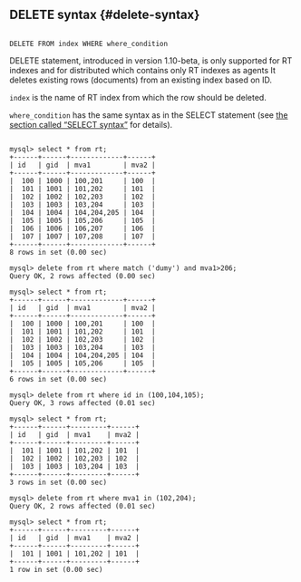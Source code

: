 ## DELETE syntax {#delete-syntax}

```

DELETE FROM index WHERE where_condition

```

DELETE statement, introduced in version 1.10-beta, is only supported for RT indexes and for distributed which contains only RT indexes as agents It deletes existing rows (documents) from an existing index based on ID.

`index` is the name of RT index from which the row should be deleted.

`where_condition` has the same syntax as in the SELECT statement (see [the section called “SELECT syntax”](../select_syntax.md) for details).

```

mysql> select * from rt;
+------+------+-------------+------+
| id   | gid  | mva1        | mva2 |
+------+------+-------------+------+
|  100 | 1000 | 100,201     | 100  |
|  101 | 1001 | 101,202     | 101  |
|  102 | 1002 | 102,203     | 102  |
|  103 | 1003 | 103,204     | 103  |
|  104 | 1004 | 104,204,205 | 104  |
|  105 | 1005 | 105,206     | 105  |
|  106 | 1006 | 106,207     | 106  |
|  107 | 1007 | 107,208     | 107  |
+------+------+-------------+------+
8 rows in set (0.00 sec)

mysql> delete from rt where match ('dumy') and mva1>206;
Query OK, 2 rows affected (0.00 sec)

mysql> select * from rt;
+------+------+-------------+------+
| id   | gid  | mva1        | mva2 |
+------+------+-------------+------+
|  100 | 1000 | 100,201     | 100  |
|  101 | 1001 | 101,202     | 101  |
|  102 | 1002 | 102,203     | 102  |
|  103 | 1003 | 103,204     | 103  |
|  104 | 1004 | 104,204,205 | 104  |
|  105 | 1005 | 105,206     | 105  |
+------+------+-------------+------+
6 rows in set (0.00 sec)

mysql> delete from rt where id in (100,104,105);
Query OK, 3 rows affected (0.01 sec)

mysql> select * from rt;
+------+------+---------+------+
| id   | gid  | mva1    | mva2 |
+------+------+---------+------+
|  101 | 1001 | 101,202 | 101  |
|  102 | 1002 | 102,203 | 102  |
|  103 | 1003 | 103,204 | 103  |
+------+------+---------+------+
3 rows in set (0.00 sec)

mysql> delete from rt where mva1 in (102,204);
Query OK, 2 rows affected (0.01 sec)

mysql> select * from rt;
+------+------+---------+------+
| id   | gid  | mva1    | mva2 |
+------+------+---------+------+
|  101 | 1001 | 101,202 | 101  |
+------+------+---------+------+
1 row in set (0.00 sec)

```